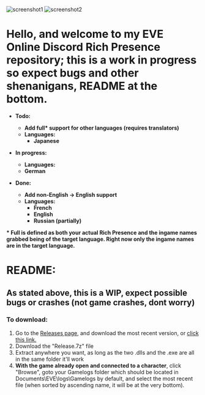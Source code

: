![screenshot1](https://puu.sh/DReDY/a4b505c1ec.png)
![screenshot2](https://puu.sh/DReCl/136ce27d78.png)

# Hello, and welcome to my EVE Online Discord Rich Presence repository; this is a work in progress so expect bugs and other shenanigans, README at the bottom.

* **Todo:**
  * **Add full\* support for other languages (requires translators)**
  * **Languages:**
     * **Japanese**

* **In progress:**
   * **Languages:**  
    * **German**

* **Done:**
  * **Add non-English -> English support**
  * **Languages:**
    * **French**
    * **English**
    * **Russian (partially)**

**\* Full is defined as both your actual Rich Presence and the ingame names grabbed being of the target language. Right now only the ingame names are in the target language.**  
# README:

## As stated above, this is a WIP, expect possible bugs or crashes (not game crashes, dont worry)

### To download:
1. Go to the [Releases page](https://github.com/ijre/EVE-Online-Discord-Rich-Presence/releases), and download the most recent version, or [click this link.](https://github.com/ijre/EVE-Online-Discord-Rich-Presence/releases/latest)
2. Download the "Release.7z" file
3. Extract anywhere you want, as long as the two .dlls and the .exe are all in the same folder it'll work
4. **With the game already open and connected to a character**, click "Browse", goto your Gamelogs folder which should be located in Documents\EVE\logs\Gamelogs by default, and select the most recent file (when sorted by ascending name, it will be at the very bottom).  